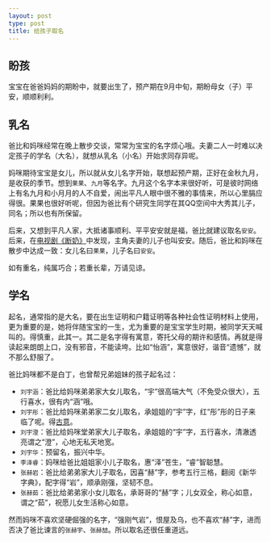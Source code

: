```yaml
---
layout: post
type: post
title: 给孩子取名
---
```


## 盼孩

宝宝在爸爸妈妈的期盼中，就要出生了，预产期在9月中旬，期盼母女（子）平安，顺顺利利。

## 乳名

爸比和妈咪经常在晚上散步交谈，常常为宝宝的名字烦心哦。夫妻二人一时难以决定孩子的学名（大名），就想从乳名（小名）开始求同存异呢。

妈咪期待宝宝是女儿，所以就从女儿名字开始，联想起预产期，正好在金秋九月，是收获的季节。想到`果果`、`九月`等名字。九月这个名字本来很好听，可是彼时网络上有名九月和小月月的人不自爱，闹出平凡人眼中很不雅的事情来，所以心里膈应得很。果果也很好听呢，但因为爸比有个研究生同学在其QQ空间中大秀其儿子，同名；所以也有所保留。

后来，又想到平凡人家，大抵诸事顺利、平平安安就是福，爸比就建议取名`安安`。后来，在[电视剧《断奶》](http://baike.baidu.com/subview/1115461/8436318.htm)中发现，主角夫妻的儿子也叫安安。随后，爸比和妈咪在散步中达成一致：女儿名曰`果果`，儿子名曰`安安`。

如有重名，纯属巧合；若重长辈，万请见谅。

## 学名

起名，通常指的是大名，要在出生证明和户籍证明等各种社会性证明材料上使用，更为重要的是，她将伴随宝宝的一生，尤为重要的是宝宝学生时期，被同学天天喊叫的。得慎重，此其一。其二是名字得有寓意，寄托父母的期许和感情。再就是得读起来朗朗上口，没有邪音，不能读垮。比如“怡涵”，寓意很好，谐音“遗憾”，就不那么舒服了。

爸比妈咪都不是白丁，也曾帮兄弟姐妹的孩子起名过：

* `刘宇涵`：爸比给妈咪弟弟家大女儿取名，“宇”很高端大气（不免受众很大），五行喜水，很有内“涵”哦。
* `刘宇彤`：爸比给妈咪弟弟家二女儿取名，承姐姐的“宇”字，红“彤”彤的日子来临了呢。得[古意](http://baike.baidu.com/view/367774.htm)。
* `刘宇澄`：爸比给妈咪堂弟家大儿子取名，承姐姐的“宇”字，五行喜水，清澈透亮谓之“澄”，心地无私天地宽。
* `刘宇华`：预留名，振兴中华。
* `李泽睿`：妈咪给爸比姐姐家小儿子取名，惠“泽”苍生，“睿”智聪慧。
* `张赫岩`：爸比给弟弟家大儿子取名，因喜“赫”字，参考五行三格，翻阅《新华字典》，配字得“岩”，顺承刚强，坚韧不息。
* `张赫茹`：爸比给弟弟家小女儿取名，承哥哥的“赫”字；儿女双全，称心如意，谓之“茹”，祝愿儿女生活称心如意。

然而妈咪不喜欢坚硬倔强的名字，“强刚气岩”，恨屋及乌，也不喜欢“赫”字，进而否决了爸比谏言的`张赫宇`、`张赫喆`。所以取名还很任重道远。

